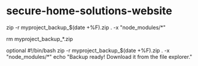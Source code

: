 # secure-home-solutions-website

zip -r myproject_backup_$(date +%F).zip . -x "node_modules/*"

rm myproject_backup_*.zip


optional
#!/bin/bash
zip -r myproject_backup_$(date +%F).zip . -x "node_modules/*"
echo "Backup ready! Download it from the file explorer."

